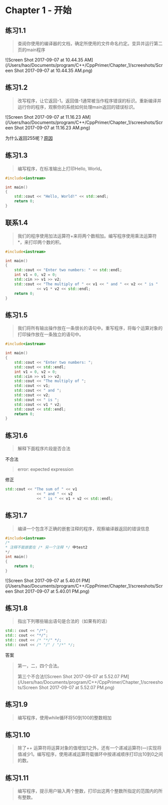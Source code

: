 # Chapter 1 - 开始

## 练习1.1

> 查阅你使用的编译器的文档，确定所使用的文件命名约定。变异并运行第二页的main程序

![Screen Shot 2017-09-07 at 10.44.35 AM](/Users/hao/Documents/program/C++/CppPrimer/Chapter_1/screeshots/Screen Shot 2017-09-07 at 10.44.35 AM.png)

## 练习1.2

> 改写程序，让它返回-1。返回值-1通常被当作程序错误的标识。重新编译并运行你的程序，观察你的系统如何处理main返回的错误标识。

![Screen Shot 2017-09-07 at 11.16.23 AM](/Users/hao/Documents/program/C++/CppPrimer/Chapter_1/screeshots/Screen Shot 2017-09-07 at 11.16.23 AM.png)

为什么返回255呢？[原因](http://www.jb51.net/article/73377.htm)

## 练习1.3

> 编写程序，在标准输出上打印Hello, World。

```cpp
#include<iostream>

int main()
{
	std::cout << "Hello, World!" << std::endl;
	return 0;
}
```

## 联系1.4

> 我们的程序使用加法运算符+来将两个数相加。编写程序使用乘法运算符*，来打印两个数的积。

```cpp
#include<iostream>

int main()
{
	std::cout << "Enter two numbers: " << std::endl;
	int v1 = 0, v2 = 0;
	std::cin >> v1 >> v2;
	std::cout << "The multiply of " << v1 << " and " << v2 << " is " 
	          << v1 * v2 << std::endl;
	return 0;
}
```

## 练习1.5

> 我们将所有输出操作放在一条很长的语句中。重写程序，将每个运算对象的打印操作放在一条独立的语句中。

```cpp
#include<iostream>

int main()
{
	std::cout << "Enter two numbers: ";
	std::cout << std::endl;
	int v1 = 0, v2 = 0;
	std::cin >> v1 >> v2;
	std::cout << "The multiply of ";
	std::cout << v1;
	std::cout << " and ";
	std::cout << v2;
	std::cout << " is ";
	std::cout << v1 * v2;
	std::cout << std::endl;
	return 0;
}
```

## 练习1.6

> 解释下面程序片段是否合法

不合法

> error: expected expression

修正

```cpp
std::cout << "The sum of " << v1 
	          << " and " << v2 
	          << " is " << v1 + v2 << std::endl;
```

## 练习1.7

> 编译一个包含不正确的嵌套注释的程序，观察编译器返回的错误信息

```cpp
#include<iostream>
/*
* 注释不能嵌套在 /* 另一个注释 */ 中test2
*/
int main()
{
	return 0;
}
```



![Screen Shot 2017-09-07 at 5.40.01 PM](/Users/hao/Documents/program/C++/CppPrimer/Chapter_1/screeshots/Screen Shot 2017-09-07 at 5.40.01 PM.png)

## 练习1.8

> 指出下列哪些输出语句是合法的（如果有的话）

```cpp
std:: cout << "/*";
std:: cout << "*/";
std:: cout << /* "*/" */;
std:: cout << /* "/" / "/*" */;
```

答案

> 第一，二，四个合法。
>
> 第三个不合法![Screen Shot 2017-09-07 at 5.52.07 PM](/Users/hao/Documents/program/C++/CppPrimer/Chapter_1/screeshots/Screen Shot 2017-09-07 at 5.52.07 PM.png)
>
> 

## 练习1.9

> 编写程序，使用while循环将50到100的整数相加

## 练习1.10

> 除了++ 运算符将运算对象的值增加1之外，还有一个递减运算符(—)实现将值减少1。编写程序，使用递减运算符载循环中按递减顺序打印出10到0之间的数。

## 练习1.11

> 编写程序，提示用户输入两个整数，打印出这两个整数所指定的范围内的所有整数。

